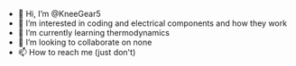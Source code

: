 - 👋 Hi, I’m @KneeGear5
- 👀 I’m interested in coding and electrical components and how they work
- 🌱 I’m currently learning thermodynamics 
- 💞️ I’m looking to collaborate on none
- 📫 How to reach me (just don't)

<!---
KneeGear5/KneeGear5 is a ✨ special ✨ repository because its `README.md` (this file) appears on your GitHub profile.
You can click the Preview link to take a look at your changes.
--->
